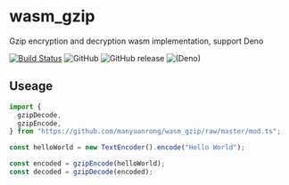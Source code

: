 # wasm_gzip

Gzip encryption and decryption wasm implementation, support Deno

[![Build Status](https://github.com/manyuanrong/deno-smtp/workflows/ci/badge.svg?branch=master)](https://github.com/manyuanrong/wasm_gzip/actions)
![GitHub](https://img.shields.io/github/license/manyuanrong/wasm_gzip.svg)
![GitHub release](https://img.shields.io/github/release/manyuanrong/wasm_gzip.svg)
![(Deno)](https://img.shields.io/badge/deno-1.0.2-green.svg)

## Useage

```ts
import {
  gzipDecode,
  gzipEncode,
} from "https://github.com/manyuanrong/wasm_gzip/raw/master/mod.ts";

const helloWorld = new TextEncoder().encode("Hello World");

const encoded = gzipEncode(helloWorld);
const decoded = gzipDecode(encoded);
```
